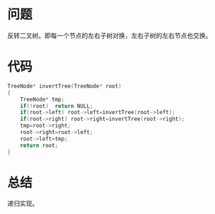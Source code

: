 # 问题
反转二叉树。即每一个节点的左右子树对换，左右子树的左右节点也交换。
# 代码
```c
TreeNode* invertTree(TreeNode* root)
{
    TreeNode* tmp;
    if(!root)  return NULL;
    if(root->left) root->left=invertTree(root->left);
    if(root->right) root->right=invertTree(root->right);
    tmp=root->right;
    root->right=root->left;
    root->left=tmp;
    return root;
}
```
# 总结
递归实现。

